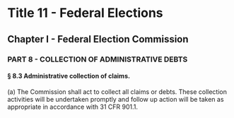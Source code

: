 
# Title 11 - Federal Elections
## Chapter I - Federal Election Commission
### PART 8 - COLLECTION OF ADMINISTRATIVE DEBTS
#### § 8.3 Administrative collection of claims.

(a) The Commission shall act to collect all claims or debts. These collection activities will be undertaken promptly and follow up action will be taken as appropriate in accordance with 31 CFR 901.1.
